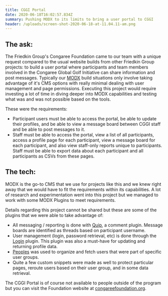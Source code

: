 ```yaml
---
title: CGGI Portal
date: 2020-06-18T16:02:57.834Z
summary: Pushing MODX to its limits to bring a user portal to CGGI
header: /uploads/screen-shot-2020-06-18-at-11.04.11-am.png
---
```

## The ask:

The Friedkin Group's Congaree Foundation came to our team with a unique request compared to the usual website builds from other Friedkin Group projects: to build a user portal where participants and team members involved in the Congaree Global Golf Initiative can share information and post messages. Typically our [MODX](https://modx.com/) build situations only involve taking advantage of it's CMS options with really minimal dealing with user management and page permissions. Executing this project would require investing a lot of time in diving deeper into MODX capabilities and testing what was and was not possible based on the tools.

These were the requirements:

* Participant users must be able to access the portal, be able to update their profiles, and be able to view a message board between CGGI staff and be able to post messages to it.
* Staff must be able to access the portal, view a list of all participants, access a profile page for each participant, view a message board for each participant, and also view staff-only reports unique to participants. Staff must be able to export data about each participant and all participants as CSVs from these pages.

## The tech:

MODX is the go-to CMS that we use for projects like this and we knew right away that we would have to fit the requirements within its capabilities. A lot of research and experimentation went into this project but we managed to work with some MODX Plugins to meet requirements.

Details regarding this project cannot be shared but these are some of the plugins that we were able to take advantage of:

* All messaging / reporting is done with [Quip](https://docs.modx.com/current/en/extras/quip/index), a comment plugin. Message boards are identified as threads based on participant username.
* User management (login, password retrieval, etc) is done through the [Login](https://docs.modx.com/current/en/extras/login/login) plugin. This plugin was also a must-have for updating and returning profile data.
* [Peoples](https://docs.modx.com/current/en/extras/peoples) was used to organize and fetch users that were part of specific user groups.
* Quite a few custom snippets were made as well to protect particular pages, reroute users based on their user group, and in some data retrieval.

The CGGI Portal is of course not available to people outside of the program but you can visit the Foundation website at [congareefoundation.org](http://congareefoundation.org).
